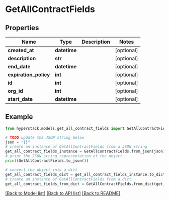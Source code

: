 # GetAllContractFields


## Properties

Name | Type | Description | Notes
------------ | ------------- | ------------- | -------------
**created_at** | **datetime** |  | [optional] 
**description** | **str** |  | [optional] 
**end_date** | **datetime** |  | [optional] 
**expiration_policy** | **int** |  | [optional] 
**id** | **int** |  | [optional] 
**org_id** | **int** |  | [optional] 
**start_date** | **datetime** |  | [optional] 

## Example

```python
from hyperstack.models.get_all_contract_fields import GetAllContractFields

# TODO update the JSON string below
json = "{}"
# create an instance of GetAllContractFields from a JSON string
get_all_contract_fields_instance = GetAllContractFields.from_json(json)
# print the JSON string representation of the object
print(GetAllContractFields.to_json())

# convert the object into a dict
get_all_contract_fields_dict = get_all_contract_fields_instance.to_dict()
# create an instance of GetAllContractFields from a dict
get_all_contract_fields_from_dict = GetAllContractFields.from_dict(get_all_contract_fields_dict)
```
[[Back to Model list]](../README.md#documentation-for-models) [[Back to API list]](../README.md#documentation-for-api-endpoints) [[Back to README]](../README.md)


